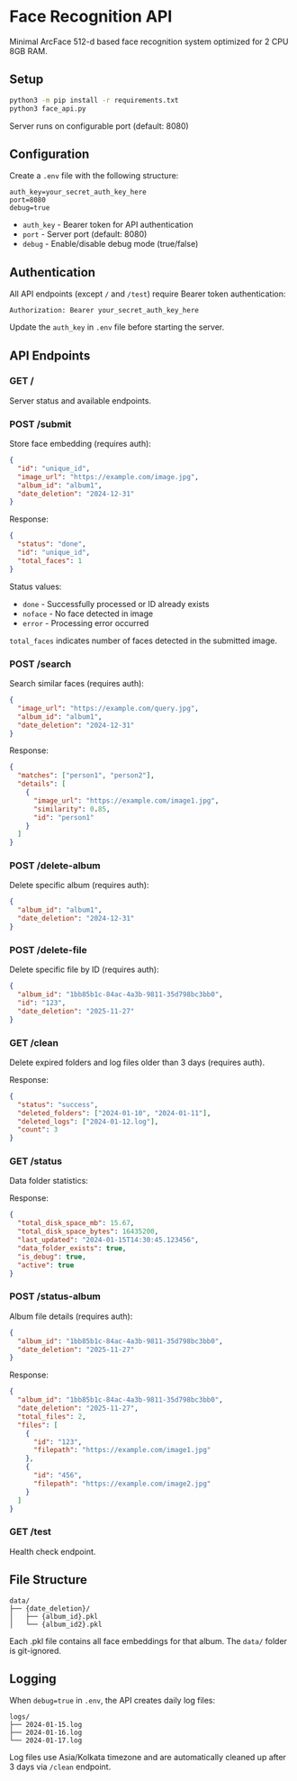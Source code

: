 # Face Recognition API

Minimal ArcFace 512-d based face recognition system optimized for 2 CPU 8GB RAM.

## Setup

```bash
python3 -m pip install -r requirements.txt
python3 face_api.py
```

Server runs on configurable port (default: 8080)

## Configuration

Create a `.env` file with the following structure:
```
auth_key=your_secret_auth_key_here
port=8080
debug=true
```

- `auth_key` - Bearer token for API authentication
- `port` - Server port (default: 8080)
- `debug` - Enable/disable debug mode (true/false)

## Authentication

All API endpoints (except `/` and `/test`) require Bearer token authentication:

```
Authorization: Bearer your_secret_auth_key_here
```

Update the `auth_key` in `.env` file before starting the server.

## API Endpoints

### GET /
Server status and available endpoints.

### POST /submit
Store face embedding (requires auth):
```json
{
  "id": "unique_id",
  "image_url": "https://example.com/image.jpg",
  "album_id": "album1",
  "date_deletion": "2024-12-31"
}
```

Response:
```json
{
  "status": "done",
  "id": "unique_id",
  "total_faces": 1
}
```

Status values:
- `done` - Successfully processed or ID already exists
- `noface` - No face detected in image
- `error` - Processing error occurred

`total_faces` indicates number of faces detected in the submitted image.

### POST /search
Search similar faces (requires auth):
```json
{
  "image_url": "https://example.com/query.jpg",
  "album_id": "album1",
  "date_deletion": "2024-12-31"
}
```

Response:
```json
{
  "matches": ["person1", "person2"],
  "details": [
    {
      "image_url": "https://example.com/image1.jpg",
      "similarity": 0.85,
      "id": "person1"
    }
  ]
}
```

### POST /delete-album
Delete specific album (requires auth):
```json
{
  "album_id": "album1",
  "date_deletion": "2024-12-31"
}
```

### POST /delete-file
Delete specific file by ID (requires auth):
```json
{
  "album_id": "1bb85b1c-84ac-4a3b-9811-35d798bc3bb0",
  "id": "123",
  "date_deletion": "2025-11-27"
}
```

### GET /clean
Delete expired folders and log files older than 3 days (requires auth).

Response:
```json
{
  "status": "success",
  "deleted_folders": ["2024-01-10", "2024-01-11"],
  "deleted_logs": ["2024-01-12.log"],
  "count": 3
}
```

### GET /status
Data folder statistics:

Response:
```json
{
  "total_disk_space_mb": 15.67,
  "total_disk_space_bytes": 16435200,
  "last_updated": "2024-01-15T14:30:45.123456",
  "data_folder_exists": true,
  "is_debug": true,
  "active": true
}
```

### POST /status-album
Album file details (requires auth):
```json
{
  "album_id": "1bb85b1c-84ac-4a3b-9811-35d798bc3bb0",
  "date_deletion": "2025-11-27"
}
```

Response:
```json
{
  "album_id": "1bb85b1c-84ac-4a3b-9811-35d798bc3bb0",
  "date_deletion": "2025-11-27",
  "total_files": 2,
  "files": [
    {
      "id": "123",
      "filepath": "https://example.com/image1.jpg"
    },
    {
      "id": "456",
      "filepath": "https://example.com/image2.jpg"
    }
  ]
}
```

### GET /test
Health check endpoint.

## File Structure
```
data/
├── {date_deletion}/
│   ├── {album_id}.pkl
│   └── {album_id2}.pkl
```

Each .pkl file contains all face embeddings for that album. The `data/` folder is git-ignored.

## Logging

When `debug=true` in `.env`, the API creates daily log files:
```
logs/
├── 2024-01-15.log
├── 2024-01-16.log
└── 2024-01-17.log
```

Log files use Asia/Kolkata timezone and are automatically cleaned up after 3 days via `/clean` endpoint.